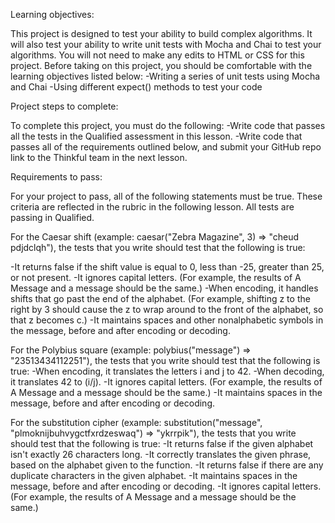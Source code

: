 Learning objectives:

This project is designed to test your ability to build complex algorithms. It will also test your ability to write unit tests with Mocha and Chai to test your algorithms. You will not need to make any edits to HTML or CSS for this project. Before taking on this project, you should be comfortable with the learning objectives listed below:
-Writing a series of unit tests using Mocha and Chai
-Using different expect() methods to test your code

Project steps to complete:

To complete this project, you must do the following:
-Write code that passes all the tests in the Qualified assessment in this lesson.
-Write code that passes all of the requirements outlined below, and submit your GitHub repo link to the Thinkful team in the next lesson.

Requirements to pass:

For your project to pass, all of the following statements must be true. These criteria are reflected in the rubric in the following lesson.
All tests are passing in Qualified.

For the Caesar shift (example: caesar("Zebra Magazine", 3) => "cheud pdjdclqh"), the tests that you write should test that the following is true:

-It returns false if the shift value is equal to 0, less than -25, greater than 25, or not present.
-It ignores capital letters. (For example, the results of A Message and a message should be the same.)
-When encoding, it handles shifts that go past the end of the alphabet. (For example, shifting z to the right by 3 should cause the z to wrap around to the front of the alphabet, so that z becomes c.)
-It maintains spaces and other nonalphabetic symbols in the message, before and after encoding or decoding.

For the Polybius square (example: polybius("message") => "23513434112251"), the tests that you write should test that the following is true:
-When encoding, it translates the letters i and j to 42.
-When decoding, it translates 42 to (i/j).
-It ignores capital letters. (For example, the results of A Message and a message should be the same.)
-It maintains spaces in the message, before and after encoding or decoding.

For the substitution cipher (example: substitution("message", "plmoknijbuhvygctfxrdzeswaq") => "ykrrpik"), the tests that you write should test that the following is true:
-It returns false if the given alphabet isn't exactly 26 characters long.
-It correctly translates the given phrase, based on the alphabet given to the function.
-It returns false if there are any duplicate characters in the given alphabet.
-It maintains spaces in the message, before and after encoding or decoding.
-It ignores capital letters. (For example, the results of A Message and a message should be the same.)
